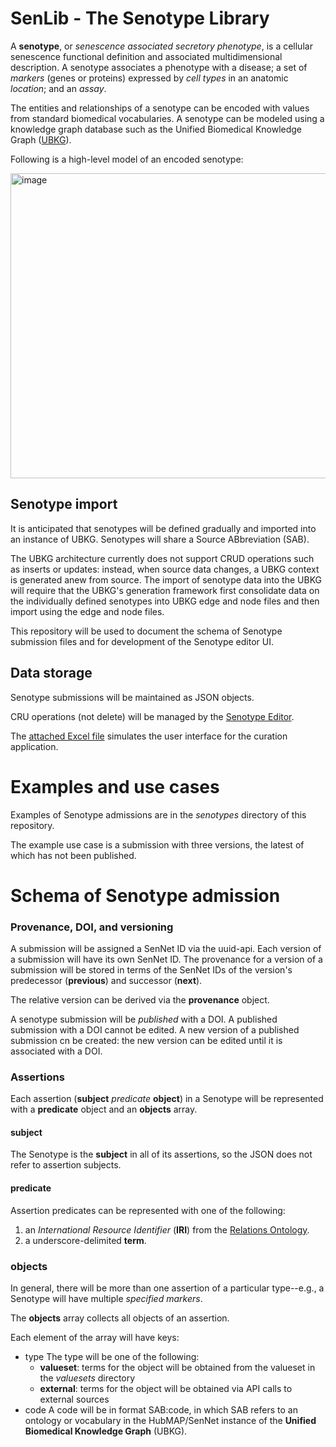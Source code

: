 # SenLib - The Senotype Library

A **senotype**, or _senescence associated secretory phenotype_, is a cellular senescence functional definition and associated multidimensional description. 
A senotype associates a phenotype with a disease; a set of _markers_ (genes or proteins) expressed by _cell types_ in an anatomic _location_; and an _assay_.

The entities and relationships of a senotype can be encoded with values from standard biomedical vocabularies. A senotype can be modeled using a knowledge graph database
such as the Unified Biomedical Knowledge Graph ([UBKG](https://ubkg.docs.xconsortia.org/)).

Following is a high-level model of an encoded senotype:

<img width="565" height="488" alt="image" src="https://github.com/user-attachments/assets/6c7b8841-c01e-4008-8f30-94e6b816d1f3" />

## Senotype import 
It is anticipated that senotypes will be defined gradually and imported into an instance of UBKG. Senotypes will share a Source ABbreviation (SAB). 

The UBKG architecture currently does not support CRUD operations such as inserts or updates: instead, when source data changes, a UBKG context is generated anew from source. The import of senotype data into the UBKG will require that the UBKG's generation framework first consolidate data on the individually defined senotypes into UBKG edge and node files and then import using the edge and node files. 

This repository will be used to document the schema of Senotype submission files and for
development of the Senotype editor UI.


## Data storage
Senotype submissions will be maintained as JSON objects. 

CRU operations (not delete) will be managed by the [Senotype Editor](https://github.com/sennetconsortium/senotype_editor).

The [attached Excel file](https://github.com/sennetconsortium/senlib/blob/main/doc/Senotype_Library_Example_Submission.xlsx) simulates the user interface for the curation application.

# Examples and use cases
Examples of Senotype admissions are in the _senotypes_ directory of this repository.

The example use case is a submission with three versions, the latest of which has not been published.

# Schema of Senotype admission

### Provenance, DOI, and versioning
A submission will be assigned a SenNet ID via the uuid-api. Each version of a submission
will have its own SenNet ID. The provenance for a version of a submission will be 
stored in terms of the SenNet IDs of the version's predecessor (**previous**) and successor
(**next**).

The relative version can be derived via the **provenance** object.

A senotype submission will be _published_ with a DOI. A published submission with a DOI 
cannot be edited. A new version of a published submission cn be created: the new version
can be edited until it is associated with a DOI.

### Assertions

Each assertion (**subject** _predicate_ **object**) in a Senotype will be represented with a **predicate** object and an **objects**
array. 

#### subject

The Senotype is the **subject** in all of its assertions, so the JSON does not refer to
assertion subjects.

#### predicate

Assertion predicates can be represented with one of the following:
1. an _International Resource Identifier_ (**IRI**) from the [Relations Ontology](https://www.ebi.ac.uk/ols4/ontologies/ro).
2. a underscore-delimited **term**.

### objects

In general, there will be more than one assertion of a particular type--e.g., a Senotype will
have multiple _specified markers_.

The **objects** array collects all objects of an assertion.

Each element of the array will have keys:
- type
  The type will be one of the following:
  - **valueset**: terms for the object will be obtained from the valueset in the _valuesets_ directory
  - **external**: terms for the object will be obtained via API calls to external sources
- code
  A code will be in format SAB:code, in which SAB refers to an ontology or vocabulary in the 
  HubMAP/SenNet instance of the **Unified Biomedical Knowledge Graph** (UBKG).



